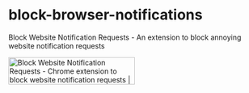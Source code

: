 # block-browser-notifications

Block Website Notification Requests - An extension to block annoying website notification requests

<a href="https://www.producthunt.com/posts/block-website-notification-requests?utm_source=badge-featured&utm_medium=badge&utm_souce=badge-block-website-notification-requests" target="_blank"><img src="https://api.producthunt.com/widgets/embed-image/v1/featured.svg?post_id=162728&theme=light" alt="Block Website Notification Requests - Chrome extension to block website notification requests | Product Hunt Embed" style="width: 250px; height: 54px;" width="250px" height="54px" /></a>

